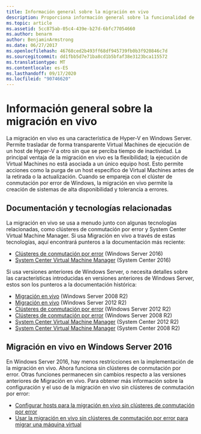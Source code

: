 ```yaml
---
title: Información general sobre la migración en vivo
description: Proporciona información general sobre la funcionalidad de migración en vivo en Windows Server 2016.
ms.topic: article
ms.assetid: 5cc875ab-05c4-439e-b27d-6bfc77054660
ms.author: benarm
author: BenjaminArmstrong
ms.date: 06/27/2017
ms.openlocfilehash: 46768ced2b493ff68df945739fb0b3f920846c7d
ms.sourcegitcommit: dd1fbb5d7e71ba8cd1b5bfaf38e3123bca115572
ms.translationtype: MT
ms.contentlocale: es-ES
ms.lasthandoff: 09/17/2020
ms.locfileid: "90746620"
---
```

# <a name="live-migration-overview"></a>Información general sobre la migración en vivo

La migración en vivo es una característica de Hyper-V en Windows Server.  Permite trasladar de forma transparente Virtual Machines de ejecución de un host de Hyper-V a otro sin que se perciba tiempo de inactividad.  La principal ventaja de la migración en vivo es la flexibilidad; la ejecución de Virtual Machines no está asociada a un único equipo host.  Esto permite acciones como la purga de un host específico de Virtual Machines antes de la retirada o la actualización.  Cuando se empareja con el clúster de conmutación por error de Windows, la migración en vivo permite la creación de sistemas de alta disponibilidad y tolerancia a errores.

## <a name="related-technologies-and-documentation"></a>Documentación y tecnologías relacionadas

La migración en vivo se usa a menudo junto con algunas tecnologías relacionadas, como clústeres de conmutación por error y System Center Virtual Machine Manager.  Si usa Migración en vivo a través de estas tecnologías, aquí encontrará punteros a la documentación más reciente:
* [Clústeres de conmutación por error](../../../failover-clustering/failover-clustering-overview.md) (Windows Server 2016)
* [System Center Virtual Machine Manager](/system-center/vmm/) (System Center 2016)

Si usa versiones anteriores de Windows Server, o necesita detalles sobre las características introducidas en versiones anteriores de Windows Server, estos son los punteros a la documentación histórica:
* [Migración en vivo](/previous-versions/windows/it-pro/microsoft-hyper-v-server-2008-R2/ee815293(v=ws.10)) (Windows Server 2008 R2)
* [Migración en vivo](/previous-versions/windows/it-pro/windows-server-2012-R2-and-2012/hh831435(v=ws.11)) (Windows Server 2012 R2)
* [Clústeres de conmutación por error](/previous-versions/windows/it-pro/windows-server-2012-R2-and-2012/hh831579(v=ws.11)) (Windows Server 2012 R2)
* [Clústeres de conmutación por error](/previous-versions/windows/it-pro/windows-server-2008-R2-and-2008/ff182338(v=ws.10)) (Windows Server 2008 R2)
* [System Center Virtual Machine Manager](/previous-versions/system-center/system-center-2012-R2/gg610610(v=sc.12)) (System Center 2012 R2)
* [System Center Virtual Machine Manager](https://technet.microsoft.com/library/cc917964.aspx) (System Center 2008 R2)

## <a name="live-migration-in-windows-server-2016"></a>Migración en vivo en Windows Server 2016

En Windows Server 2016, hay menos restricciones en la implementación de la migración en vivo.  Ahora funciona sin clústeres de conmutación por error.  Otras funciones permanecen sin cambios respecto a las versiones anteriores de Migración en vivo.  Para obtener más información sobre la configuración y el uso de la migración en vivo sin clústeres de conmutación por error:
* [Configurar hosts para la migración en vivo sin clústeres de conmutación por error](../deploy/set-up-hosts-for-live-migration-without-failover-clustering.md)
* [Usar la migración en vivo sin clústeres de conmutación por error para migrar una máquina virtual](use-live-migration-without-failover-clustering-to-move-a-virtual-machine.md)